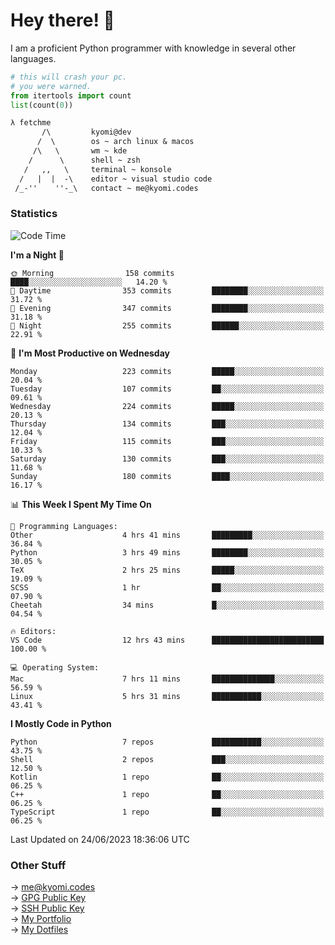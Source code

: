 # Hey there! 👋

I am a proficient Python programmer with knowledge in several other languages.

```py
# this will crash your pc.
# you were warned.
from itertools import count
list(count(0))
```

```txt
λ fetchme
       /\         kyomi@dev
      /  \        os ~ arch linux & macos
     /\   \       wm ~ kde
    /      \      shell ~ zsh
   /   ,,   \     terminal ~ konsole
  /   |  |  -\    editor ~ visual studio code
 /_-''    ''-_\   contact ~ me@kyomi.codes
```

### Statistics
<!--START_SECTION:waka-->
![Code Time](http://img.shields.io/badge/Code%20Time-168%20hrs%2058%20mins-blue)

**I'm a Night 🦉** 

```text
🌞 Morning                158 commits         ████░░░░░░░░░░░░░░░░░░░░░   14.20 % 
🌆 Daytime                353 commits         ████████░░░░░░░░░░░░░░░░░   31.72 % 
🌃 Evening                347 commits         ████████░░░░░░░░░░░░░░░░░   31.18 % 
🌙 Night                  255 commits         ██████░░░░░░░░░░░░░░░░░░░   22.91 % 
```
📅 **I'm Most Productive on Wednesday** 

```text
Monday                   223 commits         █████░░░░░░░░░░░░░░░░░░░░   20.04 % 
Tuesday                  107 commits         ██░░░░░░░░░░░░░░░░░░░░░░░   09.61 % 
Wednesday                224 commits         █████░░░░░░░░░░░░░░░░░░░░   20.13 % 
Thursday                 134 commits         ███░░░░░░░░░░░░░░░░░░░░░░   12.04 % 
Friday                   115 commits         ███░░░░░░░░░░░░░░░░░░░░░░   10.33 % 
Saturday                 130 commits         ███░░░░░░░░░░░░░░░░░░░░░░   11.68 % 
Sunday                   180 commits         ████░░░░░░░░░░░░░░░░░░░░░   16.17 % 
```


📊 **This Week I Spent My Time On** 

```text
💬 Programming Languages: 
Other                    4 hrs 41 mins       █████████░░░░░░░░░░░░░░░░   36.84 % 
Python                   3 hrs 49 mins       ████████░░░░░░░░░░░░░░░░░   30.05 % 
TeX                      2 hrs 25 mins       █████░░░░░░░░░░░░░░░░░░░░   19.09 % 
SCSS                     1 hr                ██░░░░░░░░░░░░░░░░░░░░░░░   07.90 % 
Cheetah                  34 mins             █░░░░░░░░░░░░░░░░░░░░░░░░   04.54 % 

🔥 Editors: 
VS Code                  12 hrs 43 mins      █████████████████████████   100.00 % 

💻 Operating System: 
Mac                      7 hrs 11 mins       ██████████████░░░░░░░░░░░   56.59 % 
Linux                    5 hrs 31 mins       ███████████░░░░░░░░░░░░░░   43.41 % 
```

**I Mostly Code in Python** 

```text
Python                   7 repos             ███████████░░░░░░░░░░░░░░   43.75 % 
Shell                    2 repos             ███░░░░░░░░░░░░░░░░░░░░░░   12.50 % 
Kotlin                   1 repo              ██░░░░░░░░░░░░░░░░░░░░░░░   06.25 % 
C++                      1 repo              ██░░░░░░░░░░░░░░░░░░░░░░░   06.25 % 
TypeScript               1 repo              ██░░░░░░░░░░░░░░░░░░░░░░░   06.25 % 
```




 Last Updated on 24/06/2023 18:36:06 UTC
<!--END_SECTION:waka-->

### Other Stuff

→ [me@kyomi.codes](mailto:me@kyomi.codes)\
→ [GPG Public Key](https://github.com/bitterteriyaki.gpg)\
→ [SSH Public Key](https://github.com/bitterteriyaki.keys)\
→ [My Portfolio](https://kyomi.codes)\
→ [My Dotfiles](https://github.com/bitterteriyaki/dotfiles)
